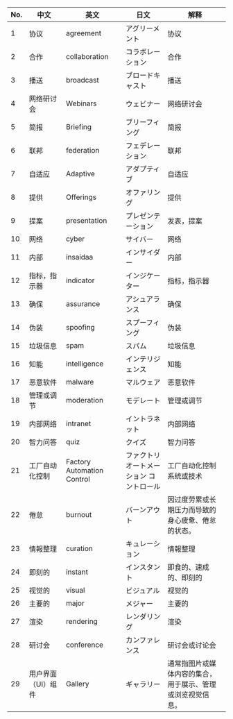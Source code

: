 | No. | 中文               | 英文                       | 日文                                     | 解释                                                       |
| --- | ------------------ | -------------------------- | ---------------------------------------- | ---------------------------------------------------------- |
| 1   | 协议               | agreement                  | アグリーメント                           | 协议                                                       |
| 2   | 合作               | collaboration              | コラボレーション                         | 合作                                                       |
| 3   | 播送               | broadcast                  | ブロードキャスト                         | 播送                                                       |
| 4   | 网络研讨会         | Webinars                   | ウェビナー                               | 网络研讨会                                                 |
| 5   | 简报               | Briefing                   | ブリーフィング                           | 简报                                                       |
| 6   | 联邦               | federation                 | フェデレーション                         | 联邦                                                       |
| 7   | 自适应             | Adaptive                   | アダプティブ                             | 自适应                                                     |
| 8   | 提供               | Offerings                  | オファリング                             | 提供                                                       |
| 9   | 提案               | presentation               | プレゼンテーション                       | 发表，提案                                                 |
| 10  | 网络               | cyber                      | サイバー                                 | 网络                                                       |
| 11  | 内部               | insaidaa                   | インサイダー                             | 内部                                                       |
| 12  | 指标，指示器       | indicator                  | インジケーター                           | 指标，指示器                                               |
| 13  | 确保               | assurance                  | アシュアランス                           | 确保                                                       |
| 14  | 伪装               | spoofing                   | スプーフィング                           | 伪装                                                       |
| 15  | 垃圾信息           | spam                       | スパム                                   | 垃圾信息                                                   |
| 16  | 知能               | intelligence               | インテリジェンス                         | 知能                                                       |
| 17  | 恶意软件           | malware                    | マルウェア                               | 恶意软件                                                   |
| 18  | 管理或调节         | moderation                 | モデレート                               | 管理或调节                                                 |
| 19  | 内部网络           | intranet                   | イントラネット                           | 内部网络                                                   |
| 20  | 智力问答           | quiz                       | クイズ                                   | 智力问答                                                   |
| 21  | 工厂自动化控制     | Factory Automation Control | ファクトリ オートメーション コントロール | 工厂自动化控制系统或技术                                   |
| 22  | 倦怠               | burnout                    | バーンアウト                             | 因过度劳累或长期压力而导致的身心疲惫、倦怠的状态。         |
| 23  | 情報整理           | curation                   | キュレーション                           | 情報整理                                                   |
| 24  | 即刻的             | instant                    | インスタント                             | 即食的、速成的、即刻的                                     |
| 25  | 视觉的             | visual                     | ビジュアル                               | 视觉的                                                     |
| 26  | 主要的             | major                      | メジャー                                 | 主要的                                                     |
| 27  | 渲染               | rendering                  | レンダリング                             | 渲染                                                       |
| 28  | 研讨会             | conference                 | カンファレンス                           | 研讨会或讨论会                                             |
| 29  | 用户界面（UI）组件 | Gallery                    | ギャラリー                               | 通常指图片或媒体内容的集合，用于展示、管理或浏览视觉信息。 |
